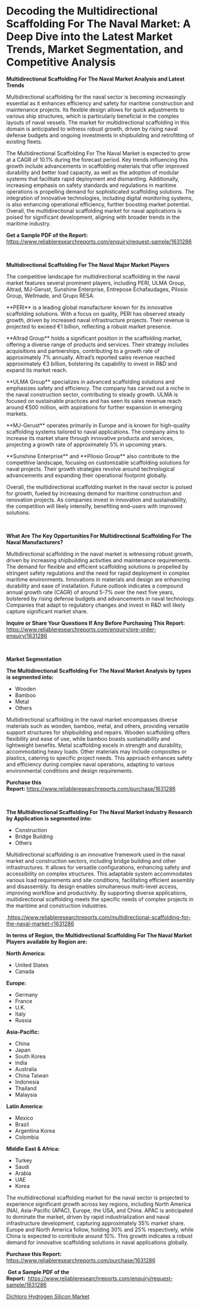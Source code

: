 <p><h1>Decoding the Multidirectional Scaffolding For The Naval Market: A Deep Dive into the Latest Market Trends, Market Segmentation, and Competitive Analysis</h1></p><p><strong>Multidirectional Scaffolding For The Naval Market Analysis and Latest Trends</strong></p>
<p><p>Multidirectional scaffolding for the naval sector is becoming increasingly essential as it enhances efficiency and safety for maritime construction and maintenance projects. Its flexible design allows for quick adjustments to various ship structures, which is particularly beneficial in the complex layouts of naval vessels. The market for multidirectional scaffolding in this domain is anticipated to witness robust growth, driven by rising naval defense budgets and ongoing investments in shipbuilding and retrofitting of existing fleets.</p><p>The Multidirectional Scaffolding For The Naval Market is expected to grow at a CAGR of 10.1% during the forecast period. Key trends influencing this growth include advancements in scaffolding materials that offer improved durability and better load capacity, as well as the adoption of modular systems that facilitate rapid deployment and dismantling. Additionally, increasing emphasis on safety standards and regulations in maritime operations is propelling demand for sophisticated scaffolding solutions. The integration of innovative technologies, including digital monitoring systems, is also enhancing operational efficiency, further boosting market potential. Overall, the multidirectional scaffolding market for naval applications is poised for significant development, aligning with broader trends in the maritime industry.</p></p>
<p><strong>Get a Sample PDF of the Report:&nbsp;</strong> <a href="https://www.reliableresearchreports.com/enquiry/request-sample/1631286?utm_campaign=2937&utm_medium=2&utm_source=Github&utm_content=ia&utm_term=29032025&utm_id=multidirectional-scaffolding-for-the-naval">https://www.reliableresearchreports.com/enquiry/request-sample/1631286</a></p>
<p>&nbsp;</p>
<p><strong>Multidirectional Scaffolding For The Naval Major Market Players</strong></p>
<p><p>The competitive landscape for multidirectional scaffolding in the naval market features several prominent players, including PERI, ULMA Group, Altrad, MJ-Gerust, Sunshine Enterprise, Entrepose Echafaudages, Pilosio Group, Wellmade, and Grupo RESA. </p><p>**PERI** is a leading global manufacturer known for its innovative scaffolding solutions. With a focus on quality, PERI has observed steady growth, driven by increased naval infrastructure projects. Their revenue is projected to exceed €1 billion, reflecting a robust market presence.</p><p>**Altrad Group** holds a significant position in the scaffolding market, offering a diverse range of products and services. Their strategy includes acquisitions and partnerships, contributing to a growth rate of approximately 7% annually. Altrad’s reported sales revenue reached approximately €3 billion, bolstering its capability to invest in R&D and expand its market reach.</p><p>**ULMA Group** specializes in advanced scaffolding solutions and emphasizes safety and efficiency. The company has carved out a niche in the naval construction sector, contributing to steady growth. ULMA is focused on sustainable practices and has seen its sales revenue reach around €500 million, with aspirations for further expansion in emerging markets.</p><p>**MJ-Gerust** operates primarily in Europe and is known for high-quality scaffolding systems tailored to naval applications. The company aims to increase its market share through innovative products and services, projecting a growth rate of approximately 5% in upcoming years.</p><p>**Sunshine Enterprise** and **Pilosio Group** also contribute to the competitive landscape, focusing on customizable scaffolding solutions for naval projects. Their growth strategies revolve around technological advancements and expanding their operational footprint globally.</p><p>Overall, the multidirectional scaffolding market in the naval sector is poised for growth, fueled by increasing demand for maritime construction and renovation projects. As companies invest in innovation and sustainability, the competition will likely intensify, benefiting end-users with improved solutions.</p></p>
<p>&nbsp;</p>
<p><strong>What Are The Key Opportunities For Multidirectional Scaffolding For The Naval Manufacturers?</strong></p>
<p><p>Multidirectional scaffolding in the naval market is witnessing robust growth, driven by increasing shipbuilding activities and maintenance requirements. The demand for flexible and efficient scaffolding solutions is propelled by stringent safety regulations and the need for rapid deployment in complex maritime environments. Innovations in materials and design are enhancing durability and ease of installation. Future outlook indicates a compound annual growth rate (CAGR) of around 5-7% over the next five years, bolstered by rising defense budgets and advancements in naval technology. Companies that adapt to regulatory changes and invest in R&D will likely capture significant market share.</p></p>
<p><strong>Inquire or Share Your Questions If Any Before Purchasing This Report:</strong> <a href="https://www.reliableresearchreports.com/enquiry/pre-order-enquiry/1631286?utm_campaign=2937&utm_medium=2&utm_source=Github&utm_content=ia&utm_term=29032025&utm_id=multidirectional-scaffolding-for-the-naval">https://www.reliableresearchreports.com/enquiry/pre-order-enquiry/1631286</a></p>
<p>&nbsp;</p>
<p><strong>Market Segmentation</strong></p>
<p><strong>The Multidirectional Scaffolding For The Naval Market Analysis by types is segmented into:</strong></p>
<p><ul><li>Wooden</li><li>Bamboo</li><li>Metal</li><li>Others</li></ul></p>
<p><p>Multidirectional scaffolding in the naval market encompasses diverse materials such as wooden, bamboo, metal, and others, providing versatile support structures for shipbuilding and repairs. Wooden scaffolding offers flexibility and ease of use, while bamboo boasts sustainability and lightweight benefits. Metal scaffolding excels in strength and durability, accommodating heavy loads. Other materials may include composites or plastics, catering to specific project needs. This approach enhances safety and efficiency during complex naval operations, adapting to various environmental conditions and design requirements.</p></p>
<p><strong>Purchase this Report:&nbsp;</strong><a href="https://www.reliableresearchreports.com/purchase/1631286?utm_campaign=2937&utm_medium=2&utm_source=Github&utm_content=ia&utm_term=29032025&utm_id=multidirectional-scaffolding-for-the-naval">https://www.reliableresearchreports.com/purchase/1631286</a></p>
<p>&nbsp;</p>
<p><strong>The Multidirectional Scaffolding For The Naval Market Industry Research by Application is segmented into:</strong></p>
<p><ul><li>Construction</li><li>Bridge Building</li><li>Others</li></ul></p>
<p><p>Multidirectional scaffolding is an innovative framework used in the naval market and construction sectors, including bridge building and other infrastructures. It allows for versatile configurations, enhancing safety and accessibility on complex structures. This adaptable system accommodates various load requirements and site conditions, facilitating efficient assembly and disassembly. Its design enables simultaneous multi-level access, improving workflow and productivity. By supporting diverse applications, multidirectional scaffolding meets the specific needs of complex projects in the maritime and construction industries.</p></p>
<p><a href="https://www.reliableresearchreports.com/multidirectional-scaffolding-for-the-naval-market-r1631286?utm_campaign=2937&utm_medium=2&utm_source=Github&utm_content=ia&utm_term=29032025&utm_id=multidirectional-scaffolding-for-the-naval">&nbsp;https://www.reliableresearchreports.com/multidirectional-scaffolding-for-the-naval-market-r1631286</a></p>
<p><strong>In terms of Region, the Multidirectional Scaffolding For The Naval Market Players available by Region are:</strong></p>
<p>
    <p> <strong> North America: </strong>
        <ul>
            <li>United States</li>
            <li>Canada</li>
        </ul>
        </p> 
    <p> <strong> Europe: </strong>
        <ul>
            <li>Germany</li>
            <li>France</li>
            <li>U.K.</li>
            <li>Italy</li>
            <li>Russia</li>
        </ul>
        </p> 
    <p> <strong> Asia-Pacific: </strong>
        <ul>
            <li>China</li>
            <li>Japan</li>
            <li>South Korea</li>
            <li>India</li>
            <li>Australia</li>
            <li>China Taiwan</li>
            <li>Indonesia</li>
            <li>Thailand</li>
            <li>Malaysia</li>
        </ul>
        </p> 
    <p> <strong> Latin America: </strong>
        <ul>
            <li>Mexico</li>
            <li>Brazil</li>
            <li>Argentina Korea</li>
            <li>Colombia</li>
        </ul>
        </p> 
    <p> <strong> Middle East & Africa: </strong>
        <ul>
            <li>Turkey</li>
            <li>Saudi</li>
            <li>Arabia</li>
            <li>UAE</li>
            <li>Korea</li>
        </ul>
    </p>
    </p>
<p><p>The multidirectional scaffolding market for the naval sector is projected to experience significant growth across key regions, including North America (NA), Asia-Pacific (APAC), Europe, the USA, and China. APAC is anticipated to dominate the market, driven by rapid industrialization and naval infrastructure development, capturing approximately 35% market share. Europe and North America follow, holding 30% and 25% respectively, while China is expected to contribute around 10%. This growth indicates a robust demand for innovative scaffolding solutions in naval applications globally.</p></p>
<p><strong>Purchase this Report: </strong><a href="https://www.reliableresearchreports.com/purchase/1631286?utm_campaign=2937&utm_medium=2&utm_source=Github&utm_content=ia&utm_term=29032025&utm_id=multidirectional-scaffolding-for-the-naval">https://www.reliableresearchreports.com/purchase/1631286</a></p>
<p>&nbsp;<strong>Get a Sample PDF of the Report:&nbsp;&nbsp;</strong><a href="https://www.reliableresearchreports.com/enquiry/request-sample/1631286?utm_campaign=2937&utm_medium=2&utm_source=Github&utm_content=ia&utm_term=29032025&utm_id=multidirectional-scaffolding-for-the-naval">https://www.reliableresearchreports.com/enquiry/request-sample/1631286</a></p>
<p><strong></strong></p>
<p><p><a href="https://github.com/chikenmhamdi/Market-Research-Report-List-1/blob/main/dichloro-hydrogen-silicon-market.md?utm_campaign=2937&utm_medium=2&utm_source=Github&utm_content=ia&utm_term=29032025&utm_id=multidirectional-scaffolding-for-the-naval">Dichloro Hydrogen Silicon Market</a></p></p>